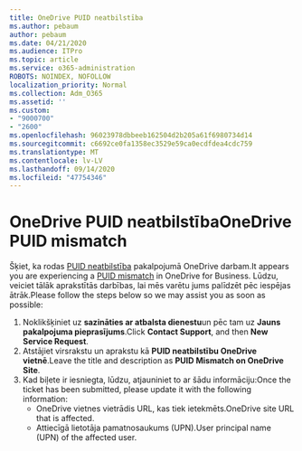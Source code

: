 ```yaml
---
title: OneDrive PUID neatbilstība
ms.author: pebaum
author: pebaum
ms.date: 04/21/2020
ms.audience: ITPro
ms.topic: article
ms.service: o365-administration
ROBOTS: NOINDEX, NOFOLLOW
localization_priority: Normal
ms.collection: Adm_O365
ms.assetid: ''
ms.custom:
- "9000700"
- "2600"
ms.openlocfilehash: 96023978dbbeeb162504d2b205a61f6980734d14
ms.sourcegitcommit: c6692ce0fa1358ec3529e59ca0ecdfdea4cdc759
ms.translationtype: MT
ms.contentlocale: lv-LV
ms.lasthandoff: 09/14/2020
ms.locfileid: "47754346"
---
```

# <a name="onedrive-puid-mismatch"></a><span data-ttu-id="a97db-102">OneDrive PUID neatbilstība</span><span class="sxs-lookup"><span data-stu-id="a97db-102">OneDrive PUID mismatch</span></span>
<span data-ttu-id="a97db-103">Šķiet, ka rodas [PUID neatbilstība](https://docs.microsoft.com/sharepoint/support/administration/access-denied-or-need-permission-error-sharepoint-online-or-onedrive-for-business#when-accessing-a-onedrive-site) pakalpojumā OneDrive darbam.</span><span class="sxs-lookup"><span data-stu-id="a97db-103">It appears you are experiencing a [PUID mismatch](https://docs.microsoft.com/sharepoint/support/administration/access-denied-or-need-permission-error-sharepoint-online-or-onedrive-for-business#when-accessing-a-onedrive-site) in OneDrive for Business.</span></span> <span data-ttu-id="a97db-104">Lūdzu, veiciet tālāk aprakstītās darbības, lai mēs varētu jums palīdzēt pēc iespējas ātrāk.</span><span class="sxs-lookup"><span data-stu-id="a97db-104">Please follow the steps below so we may assist you as soon as possible:</span></span>

1. <span data-ttu-id="a97db-105">Noklikšķiniet uz **sazināties ar atbalsta dienestu**un pēc tam uz **Jauns pakalpojuma pieprasījums**.</span><span class="sxs-lookup"><span data-stu-id="a97db-105">Click **Contact Support**, and then **New Service Request**.</span></span>
2. <span data-ttu-id="a97db-106">Atstājiet virsrakstu un aprakstu kā **PUID neatbilstību OneDrive vietnē**.</span><span class="sxs-lookup"><span data-stu-id="a97db-106">Leave the title and description as **PUID Mismatch on OneDrive Site**.</span></span>
3. <span data-ttu-id="a97db-107">Kad biļete ir iesniegta, lūdzu, atjauniniet to ar šādu informāciju:</span><span class="sxs-lookup"><span data-stu-id="a97db-107">Once the ticket has been submitted, please update it with the following information:</span></span>
    - <span data-ttu-id="a97db-108">OneDrive vietnes vietrādis URL, kas tiek ietekmēts.</span><span class="sxs-lookup"><span data-stu-id="a97db-108">OneDrive site URL that is affected.</span></span>
    - <span data-ttu-id="a97db-109">Attiecīgā lietotāja pamatnosaukums (UPN).</span><span class="sxs-lookup"><span data-stu-id="a97db-109">User principal name (UPN) of the affected user.</span></span>



